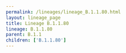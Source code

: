 ```yaml
---
permalink: /lineages/lineage_B.1.1.80.html
layout: lineage_page
title: Lineage B.1.1.80
lineage: B.1.1.80
parent: B.1.1
children: ['B.1.1.80']
---
```

